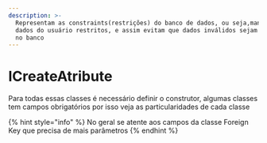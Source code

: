 ```yaml
---
description: >-
  Representam as constraints(restrições) do banco de dados, ou seja,mantém os
  dados do usuário restritos, e assim evitam que dados inválidos sejam inseridos
  no banco
---
```


# ICreateAtribute

Para todas essas classes é necessário definir o construtor, algumas classes tem campos obrigatórios por isso veja as particularidades de cada classe

{% hint style="info" %}
No geral se atente aos campos da classe Foreign Key que precisa de mais parâmetros
{% endhint %}
